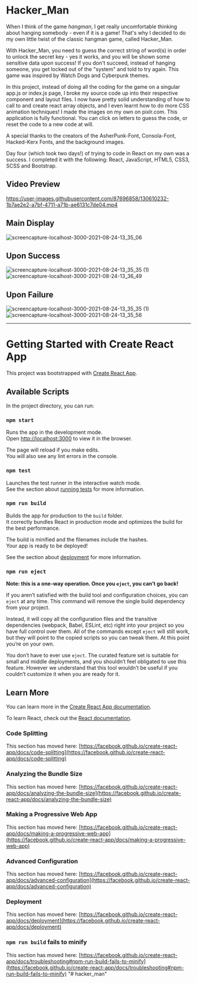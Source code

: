 
# Hacker_Man
When I think of the game _hangman_, I get really uncomfortable thinking about hanging somebody - even if it is a game! That's why I decided to do my own little twist of the classic hangman game, called Hacker_Man.

With Hacker_Man, you need to guess the correct string of word(s) in order to unlock the secret key - yes it works, and you will be shown some sensitive data upon success! If you don't succeed, instead of hanging someone, you get locked out of the "system" and told to try again. This game was inspired by Watch Dogs and Cyberpunk themes.

In this project, instead of doing all the coding for the game on a singular app.js or index.js page, I broke my source code up into their respective component and layout files. I now have pretty solid understanding of how to call to and create react array objects, and I even learnt how to do more CSS animation techniques! I made the images on my own on pixlr.com. This application is fully functional. You can click on letters to guess the code, or reset the code to a new code at will.

A special thanks to the creators of the AsherPunk-Font, Consola-Font, Hacked-Kerx Fonts, and the background images.

Day four (which took two days!) of trying to code in React on my own was a success. I completed it with the following: React, JavaScript, HTML5, CSS3, SCSS and Bootstrap.

## Video Preview
https://user-images.githubusercontent.com/87696858/130610232-1b7ae2e2-a7bf-4711-a71b-ae6131c7de04.mp4

## Main Display
![screencapture-localhost-3000-2021-08-24-13_35_06](https://user-images.githubusercontent.com/87696858/130610494-9f23ed16-9442-4cd8-856b-39d637888b5c.png)

## Upon Success
![screencapture-localhost-3000-2021-08-24-13_35_35 (1)](https://user-images.githubusercontent.com/87696858/130610361-6b1ceee4-4368-448d-ace1-3ab41215f412.png)
![screencapture-localhost-3000-2021-08-24-13_36_49](https://user-images.githubusercontent.com/87696858/130610331-78e0b64c-76ac-4306-b306-d9582b3e9496.png)

## Upon Failure
![screencapture-localhost-3000-2021-08-24-13_35_35 (1)](https://user-images.githubusercontent.com/87696858/130610361-6b1ceee4-4368-448d-ace1-3ab41215f412.png)
![screencapture-localhost-3000-2021-08-24-13_35_56](https://user-images.githubusercontent.com/87696858/130610318-15798604-3efc-4cea-ab02-86d5307585d4.png)

________________________________________________________________________________________________________________________________________________________________________________
# Getting Started with Create React App

This project was bootstrapped with [Create React App](https://github.com/facebook/create-react-app).

## Available Scripts

In the project directory, you can run:

### `npm start`

Runs the app in the development mode.\
Open [http://localhost:3000](http://localhost:3000) to view it in the browser.

The page will reload if you make edits.\
You will also see any lint errors in the console.

### `npm test`

Launches the test runner in the interactive watch mode.\
See the section about [running tests](https://facebook.github.io/create-react-app/docs/running-tests) for more information.

### `npm run build`

Builds the app for production to the `build` folder.\
It correctly bundles React in production mode and optimizes the build for the best performance.

The build is minified and the filenames include the hashes.\
Your app is ready to be deployed!

See the section about [deployment](https://facebook.github.io/create-react-app/docs/deployment) for more information.

### `npm run eject`

**Note: this is a one-way operation. Once you `eject`, you can’t go back!**

If you aren’t satisfied with the build tool and configuration choices, you can `eject` at any time. This command will remove the single build dependency from your project.

Instead, it will copy all the configuration files and the transitive dependencies (webpack, Babel, ESLint, etc) right into your project so you have full control over them. All of the commands except `eject` will still work, but they will point to the copied scripts so you can tweak them. At this point you’re on your own.

You don’t have to ever use `eject`. The curated feature set is suitable for small and middle deployments, and you shouldn’t feel obligated to use this feature. However we understand that this tool wouldn’t be useful if you couldn’t customize it when you are ready for it.

## Learn More

You can learn more in the [Create React App documentation](https://facebook.github.io/create-react-app/docs/getting-started).

To learn React, check out the [React documentation](https://reactjs.org/).

### Code Splitting

This section has moved here: [https://facebook.github.io/create-react-app/docs/code-splitting](https://facebook.github.io/create-react-app/docs/code-splitting)

### Analyzing the Bundle Size

This section has moved here: [https://facebook.github.io/create-react-app/docs/analyzing-the-bundle-size](https://facebook.github.io/create-react-app/docs/analyzing-the-bundle-size)

### Making a Progressive Web App

This section has moved here: [https://facebook.github.io/create-react-app/docs/making-a-progressive-web-app](https://facebook.github.io/create-react-app/docs/making-a-progressive-web-app)

### Advanced Configuration

This section has moved here: [https://facebook.github.io/create-react-app/docs/advanced-configuration](https://facebook.github.io/create-react-app/docs/advanced-configuration)

### Deployment

This section has moved here: [https://facebook.github.io/create-react-app/docs/deployment](https://facebook.github.io/create-react-app/docs/deployment)

### `npm run build` fails to minify

This section has moved here: [https://facebook.github.io/create-react-app/docs/troubleshooting#npm-run-build-fails-to-minify](https://facebook.github.io/create-react-app/docs/troubleshooting#npm-run-build-fails-to-minify)
"# hacker_man" 
